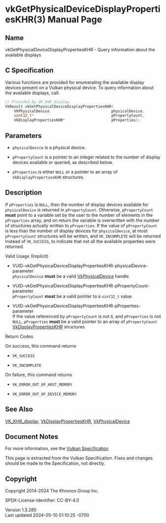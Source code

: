 # vkGetPhysicalDeviceDisplayPropertiesKHR(3) Manual Page

## Name

vkGetPhysicalDeviceDisplayPropertiesKHR - Query information about the
available displays



## <a href="#_c_specification" class="anchor"></a>C Specification

Various functions are provided for enumerating the available display
devices present on a Vulkan physical device. To query information about
the available displays, call:

``` c
// Provided by VK_KHR_display
VkResult vkGetPhysicalDeviceDisplayPropertiesKHR(
    VkPhysicalDevice                            physicalDevice,
    uint32_t*                                   pPropertyCount,
    VkDisplayPropertiesKHR*                     pProperties);
```

## <a href="#_parameters" class="anchor"></a>Parameters

- `physicalDevice` is a physical device.

- `pPropertyCount` is a pointer to an integer related to the number of
  display devices available or queried, as described below.

- `pProperties` is either `NULL` or a pointer to an array of
  `VkDisplayPropertiesKHR` structures.

## <a href="#_description" class="anchor"></a>Description

If `pProperties` is `NULL`, then the number of display devices available
for `physicalDevice` is returned in `pPropertyCount`. Otherwise,
`pPropertyCount` **must** point to a variable set by the user to the
number of elements in the `pProperties` array, and on return the
variable is overwritten with the number of structures actually written
to `pProperties`. If the value of `pPropertyCount` is less than the
number of display devices for `physicalDevice`, at most `pPropertyCount`
structures will be written, and `VK_INCOMPLETE` will be returned instead
of `VK_SUCCESS`, to indicate that not all the available properties were
returned.

Valid Usage (Implicit)

- <a
  href="#VUID-vkGetPhysicalDeviceDisplayPropertiesKHR-physicalDevice-parameter"
  id="VUID-vkGetPhysicalDeviceDisplayPropertiesKHR-physicalDevice-parameter"></a>
  VUID-vkGetPhysicalDeviceDisplayPropertiesKHR-physicalDevice-parameter  
  `physicalDevice` **must** be a valid
  [VkPhysicalDevice](https://registry.khronos.org/vulkan/specs/1.3-extensions/man/html/VkPhysicalDevice.html) handle

- <a
  href="#VUID-vkGetPhysicalDeviceDisplayPropertiesKHR-pPropertyCount-parameter"
  id="VUID-vkGetPhysicalDeviceDisplayPropertiesKHR-pPropertyCount-parameter"></a>
  VUID-vkGetPhysicalDeviceDisplayPropertiesKHR-pPropertyCount-parameter  
  `pPropertyCount` **must** be a valid pointer to a `uint32_t` value

- <a
  href="#VUID-vkGetPhysicalDeviceDisplayPropertiesKHR-pProperties-parameter"
  id="VUID-vkGetPhysicalDeviceDisplayPropertiesKHR-pProperties-parameter"></a>
  VUID-vkGetPhysicalDeviceDisplayPropertiesKHR-pProperties-parameter  
  If the value referenced by `pPropertyCount` is not `0`, and
  `pProperties` is not `NULL`, `pProperties` **must** be a valid pointer
  to an array of `pPropertyCount`
  [VkDisplayPropertiesKHR](https://registry.khronos.org/vulkan/specs/1.3-extensions/man/html/VkDisplayPropertiesKHR.html) structures

Return Codes

On success, this command returns  
- `VK_SUCCESS`

- `VK_INCOMPLETE`

On failure, this command returns  
- `VK_ERROR_OUT_OF_HOST_MEMORY`

- `VK_ERROR_OUT_OF_DEVICE_MEMORY`

## <a href="#_see_also" class="anchor"></a>See Also

[VK_KHR_display](https://registry.khronos.org/vulkan/specs/1.3-extensions/man/html/VK_KHR_display.html),
[VkDisplayPropertiesKHR](https://registry.khronos.org/vulkan/specs/1.3-extensions/man/html/VkDisplayPropertiesKHR.html),
[VkPhysicalDevice](https://registry.khronos.org/vulkan/specs/1.3-extensions/man/html/VkPhysicalDevice.html)

## <a href="#_document_notes" class="anchor"></a>Document Notes

For more information, see the <a
href="https://registry.khronos.org/vulkan/specs/1.3-extensions/html/vkspec.html#vkGetPhysicalDeviceDisplayPropertiesKHR"
target="_blank" rel="noopener">Vulkan Specification</a>

This page is extracted from the Vulkan Specification. Fixes and changes
should be made to the Specification, not directly.

## <a href="#_copyright" class="anchor"></a>Copyright

Copyright 2014-2024 The Khronos Group Inc.

SPDX-License-Identifier: CC-BY-4.0

Version 1.3.285  
Last updated 2024-05-10 01:10:25 -0700
